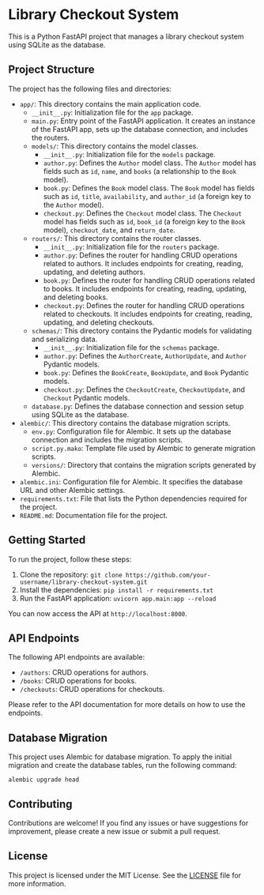 # Library Checkout System

This is a Python FastAPI project that manages a library checkout system using SQLite as the database.

## Project Structure

The project has the following files and directories:

- `app/`: This directory contains the main application code.
  - `__init__.py`: Initialization file for the `app` package.
  - `main.py`: Entry point of the FastAPI application. It creates an instance of the FastAPI app, sets up the database connection, and includes the routers.
  - `models/`: This directory contains the model classes.
    - `__init__.py`: Initialization file for the `models` package.
    - `author.py`: Defines the `Author` model class. The `Author` model has fields such as `id`, `name`, and `books` (a relationship to the `Book` model).
    - `book.py`: Defines the `Book` model class. The `Book` model has fields such as `id`, `title`, `availability`, and `author_id` (a foreign key to the `Author` model).
    - `checkout.py`: Defines the `Checkout` model class. The `Checkout` model has fields such as `id`, `book_id` (a foreign key to the `Book` model), `checkout_date`, and `return_date`.
  - `routers/`: This directory contains the router classes.
    - `__init__.py`: Initialization file for the `routers` package.
    - `author.py`: Defines the router for handling CRUD operations related to authors. It includes endpoints for creating, reading, updating, and deleting authors.
    - `book.py`: Defines the router for handling CRUD operations related to books. It includes endpoints for creating, reading, updating, and deleting books.
    - `checkout.py`: Defines the router for handling CRUD operations related to checkouts. It includes endpoints for creating, reading, updating, and deleting checkouts.
  - `schemas/`: This directory contains the Pydantic models for validating and serializing data.
    - `__init__.py`: Initialization file for the `schemas` package.
    - `author.py`: Defines the `AuthorCreate`, `AuthorUpdate`, and `Author` Pydantic models.
    - `book.py`: Defines the `BookCreate`, `BookUpdate`, and `Book` Pydantic models.
    - `checkout.py`: Defines the `CheckoutCreate`, `CheckoutUpdate`, and `Checkout` Pydantic models.
  - `database.py`: Defines the database connection and session setup using SQLite as the database.
- `alembic/`: This directory contains the database migration scripts.
  - `env.py`: Configuration file for Alembic. It sets up the database connection and includes the migration scripts.
  - `script.py.mako`: Template file used by Alembic to generate migration scripts.
  - `versions/`: Directory that contains the migration scripts generated by Alembic.
- `alembic.ini`: Configuration file for Alembic. It specifies the database URL and other Alembic settings.
- `requirements.txt`: File that lists the Python dependencies required for the project.
- `README.md`: Documentation file for the project.

## Getting Started

To run the project, follow these steps:

1. Clone the repository: `git clone https://github.com/your-username/library-checkout-system.git`
2. Install the dependencies: `pip install -r requirements.txt`
3. Run the FastAPI application: `uvicorn app.main:app --reload`

You can now access the API at `http://localhost:8000`.

## API Endpoints

The following API endpoints are available:

- `/authors`: CRUD operations for authors.
- `/books`: CRUD operations for books.
- `/checkouts`: CRUD operations for checkouts.

Please refer to the API documentation for more details on how to use the endpoints.

## Database Migration

This project uses Alembic for database migration. To apply the initial migration and create the database tables, run the following command:

```
alembic upgrade head
```

## Contributing

Contributions are welcome! If you find any issues or have suggestions for improvement, please create a new issue or submit a pull request.

## License

This project is licensed under the MIT License. See the [LICENSE](LICENSE) file for more information.